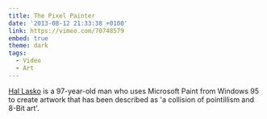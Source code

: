 ```yaml
---
title: The Pixel Painter
date: '2013-08-12 21:33:38 +0100'
link: https://vimeo.com/70748579
embed: true
theme: dark
tags:
  - Video
  - Art
---
```

[Hal Lasko][1] is a 97-year-old man who uses Microsoft Paint from Windows 95 to create artwork that has been described as 'a collision of pointillism and 8-Bit art'.

[1]: http://hallasko.com/
